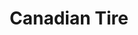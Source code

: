 ---
title: "Canadian Tire"
url: /gatineau/canadian-tire-boulevard-des-grives/
shop: department store
---